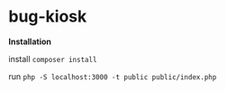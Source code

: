 # bug-kiosk

**Installation**

install ```composer install```

run ```php -S localhost:3000 -t public public/index.php```